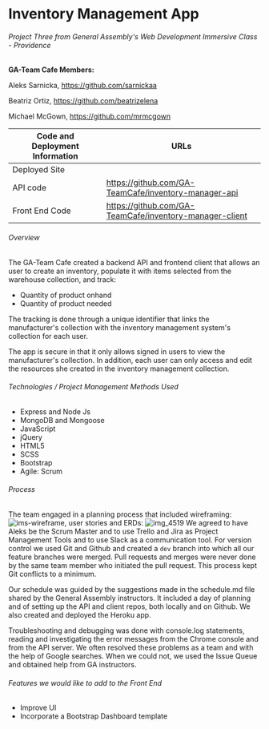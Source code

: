 # Inventory Management App

###### Project Three from General Assembly's Web Development Immersive Class - Providence

**GA-Team Cafe Members:**

Aleks Sarnicka, https://github.com/sarnickaa

Beatriz Ortiz, https://github.com/beatrizelena

Michael McGown, https://github.com/mrmcgown



| Code and Deployment Information | URLs                                                    |
| ------------------------------- | ------------------------------------------------------- |
| Deployed Site                   |                                                         |
| API code                        | https://github.com/GA-TeamCafe/inventory-manager-api    |
| Front End Code                  | https://github.com/GA-TeamCafe/inventory-manager-client |

###### Overview

The GA-Team Cafe created a backend API and frontend client that allows an user to create an inventory, populate it with items selected from the warehouse collection, and track:

- Quantity of product onhand
- Quantity of product needed

The tracking is done through a unique identifier that links the manufacturer's collection with the inventory management system's collection for each user.

The app is secure in that it only allows signed in users to view the manufacturer's collection. In addition, each user can only access and edit the resources she created in the inventory management collection.

###### Technologies  / Project Management Methods Used

- Express and Node Js
- MongoDB and Mongoose
- JavaScript
- jQuery
- HTML5
- SCSS
- Bootstrap
- Agile: Scrum



###### Process

The team engaged in a planning process that included wireframing:
![ims-wireframe](https://media.git.generalassemb.ly/user/11649/files/c09fdde6-9bdc-11e8-95d9-d28cd76ca782), user stories and ERDs:
![img_4519](https://media.git.generalassemb.ly/user/11649/files/a28dc00c-9bdc-11e8-8c31-fb32b5042f19)
 We agreed to have Aleks be the Scrum Master and to use Trello and Jira as Project Management Tools and to use Slack as a communication tool. For version control we used Git and Github and created a `dev` branch into which all our feature branches were merged. Pull requests and merges were never done by the same team member who initiated the pull request. This process kept Git conflicts to a minimum.

Our schedule was guided by the suggestions made in the schedule.md file shared by the General Assembly instructors. It included  a day of planning and of setting up the API and client repos, both locally and on Github. We also created and deployed the Heroku app.

Troubleshooting and debugging was done with console.log statements, reading and investigating the error messages from the Chrome console and from the API server. We often resolved these problems as a team and with the help of Google searches. When we could not, we used the Issue Queue and obtained help from GA instructors.



###### Features we would like to add to the Front End

- Improve UI
- Incorporate a Bootstrap Dashboard template
